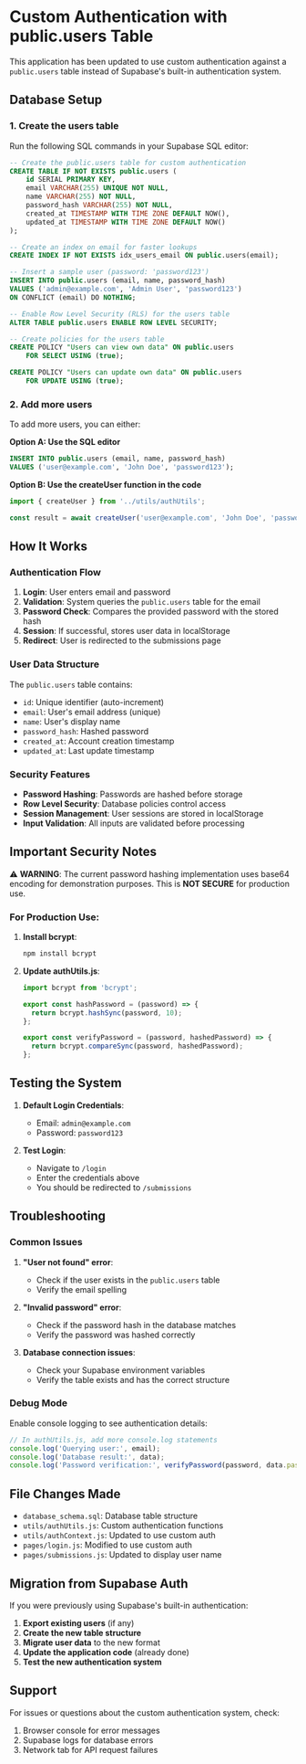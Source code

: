 # Custom Authentication with public.users Table

This application has been updated to use custom authentication against a `public.users` table instead of Supabase's built-in authentication system.

## Database Setup

### 1. Create the users table

Run the following SQL commands in your Supabase SQL editor:

```sql
-- Create the public.users table for custom authentication
CREATE TABLE IF NOT EXISTS public.users (
    id SERIAL PRIMARY KEY,
    email VARCHAR(255) UNIQUE NOT NULL,
    name VARCHAR(255) NOT NULL,
    password_hash VARCHAR(255) NOT NULL,
    created_at TIMESTAMP WITH TIME ZONE DEFAULT NOW(),
    updated_at TIMESTAMP WITH TIME ZONE DEFAULT NOW()
);

-- Create an index on email for faster lookups
CREATE INDEX IF NOT EXISTS idx_users_email ON public.users(email);

-- Insert a sample user (password: 'password123')
INSERT INTO public.users (email, name, password_hash) 
VALUES ('admin@example.com', 'Admin User', 'password123')
ON CONFLICT (email) DO NOTHING;

-- Enable Row Level Security (RLS) for the users table
ALTER TABLE public.users ENABLE ROW LEVEL SECURITY;

-- Create policies for the users table
CREATE POLICY "Users can view own data" ON public.users
    FOR SELECT USING (true);

CREATE POLICY "Users can update own data" ON public.users
    FOR UPDATE USING (true);
```

### 2. Add more users

To add more users, you can either:

**Option A: Use the SQL editor**
```sql
INSERT INTO public.users (email, name, password_hash) 
VALUES ('user@example.com', 'John Doe', 'password123');
```

**Option B: Use the createUser function in the code**
```javascript
import { createUser } from '../utils/authUtils';

const result = await createUser('user@example.com', 'John Doe', 'password123');
```

## How It Works

### Authentication Flow

1. **Login**: User enters email and password
2. **Validation**: System queries the `public.users` table for the email
3. **Password Check**: Compares the provided password with the stored hash
4. **Session**: If successful, stores user data in localStorage
5. **Redirect**: User is redirected to the submissions page

### User Data Structure

The `public.users` table contains:
- `id`: Unique identifier (auto-increment)
- `email`: User's email address (unique)
- `name`: User's display name
- `password_hash`: Hashed password
- `created_at`: Account creation timestamp
- `updated_at`: Last update timestamp

### Security Features

- **Password Hashing**: Passwords are hashed before storage
- **Row Level Security**: Database policies control access
- **Session Management**: User sessions are stored in localStorage
- **Input Validation**: All inputs are validated before processing

## Important Security Notes

⚠️ **WARNING**: The current password hashing implementation uses base64 encoding for demonstration purposes. This is **NOT SECURE** for production use.

### For Production Use:

1. **Install bcrypt**:
   ```bash
   npm install bcrypt
   ```

2. **Update authUtils.js**:
   ```javascript
   import bcrypt from 'bcrypt';

   export const hashPassword = (password) => {
     return bcrypt.hashSync(password, 10);
   };

   export const verifyPassword = (password, hashedPassword) => {
     return bcrypt.compareSync(password, hashedPassword);
   };
   ```

## Testing the System

1. **Default Login Credentials**:
   - Email: `admin@example.com`
   - Password: `password123`

2. **Test Login**:
   - Navigate to `/login`
   - Enter the credentials above
   - You should be redirected to `/submissions`

## Troubleshooting

### Common Issues

1. **"User not found" error**:
   - Check if the user exists in the `public.users` table
   - Verify the email spelling

2. **"Invalid password" error**:
   - Check if the password hash in the database matches
   - Verify the password was hashed correctly

3. **Database connection issues**:
   - Check your Supabase environment variables
   - Verify the table exists and has the correct structure

### Debug Mode

Enable console logging to see authentication details:
```javascript
// In authUtils.js, add more console.log statements
console.log('Querying user:', email);
console.log('Database result:', data);
console.log('Password verification:', verifyPassword(password, data.password_hash));
```

## File Changes Made

- `database_schema.sql`: Database table structure
- `utils/authUtils.js`: Custom authentication functions
- `utils/authContext.js`: Updated to use custom auth
- `pages/login.js`: Modified to use custom auth
- `pages/submissions.js`: Updated to display user name

## Migration from Supabase Auth

If you were previously using Supabase's built-in authentication:

1. **Export existing users** (if any)
2. **Create the new table structure**
3. **Migrate user data** to the new format
4. **Update the application code** (already done)
5. **Test the new authentication system**

## Support

For issues or questions about the custom authentication system, check:
1. Browser console for error messages
2. Supabase logs for database errors
3. Network tab for API request failures
